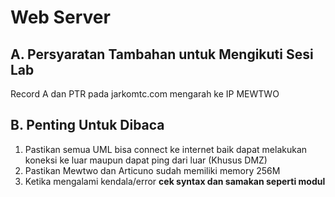 # Web Server
## A. Persyaratan Tambahan untuk Mengikuti Sesi Lab
Record A dan PTR pada jarkomtc.com mengarah ke IP MEWTWO

## B. Penting Untuk Dibaca
1. Pastikan semua UML bisa connect ke internet baik dapat melakukan koneksi ke luar maupun dapat ping dari luar (Khusus DMZ)
2. Pastikan Mewtwo dan Articuno sudah memiliki memory 256M
3. Ketika mengalami kendala/error __cek syntax dan samakan seperti modul__
<!--stackedit_data:
eyJoaXN0b3J5IjpbLTk4NzI1NjI1MSwxMzE5NDA5MzUsLTc5MD
U2MDI5Nl19
-->